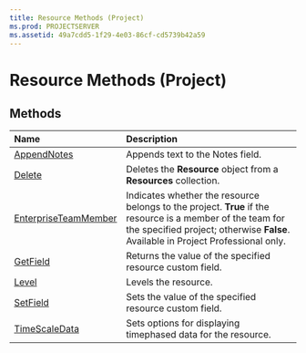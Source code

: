 ```yaml
---
title: Resource Methods (Project)
ms.prod: PROJECTSERVER
ms.assetid: 49a7cdd5-1f29-4e03-86cf-cd5739b42a59
---
```



# Resource Methods (Project)

## Methods



|**Name**|**Description**|
|:-----|:-----|
|[AppendNotes](resource-appendnotes-method-project.md)|Appends text to the Notes field.|
|[Delete](resource-delete-method-project.md)|Deletes the  **Resource** object from a **Resources** collection.|
|[EnterpriseTeamMember](resource-enterpriseteammember-method-project.md)|Indicates whether the resource belongs to the project.  **True** if the resource is a member of the team for the specified project; otherwise **False**. Available in Project Professional only.|
|[GetField](resource-getfield-method-project.md)|Returns the value of the specified resource custom field.|
|[Level](resource-level-method-project.md)|Levels the resource.|
|[SetField](resource-setfield-method-project.md)|Sets the value of the specified resource custom field.|
|[TimeScaleData](resource-timescaledata-method-project.md)|Sets options for displaying timephased data for the resource.|

